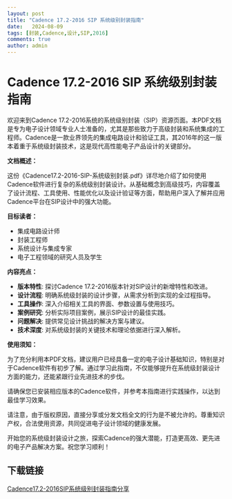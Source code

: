 ```yaml
---
layout: post
title: "Cadence 17.2-2016 SIP 系统级别封装指南"
date:   2024-08-09
tags: [封装,Cadence,设计,SIP,2016]
comments: true
author: admin
---
```

# Cadence 17.2-2016 SIP 系统级别封装指南

欢迎来到Cadence 17.2-2016系统的系统级别封装（SIP）资源页面。本PDF文档是专为电子设计领域专业人士准备的，尤其是那些致力于高级封装和系统集成的工程师。Cadence是一款业界领先的集成电路设计和验证工具，其2016年的这一版本着重于系统级封装技术，这是现代高性能电子产品设计的关键部分。

**文档概述：**

这份《Cadence17.2-2016-SIP-系统级别封装.pdf》详尽地介绍了如何使用Cadence软件进行复杂的系统级别封装设计。从基础概念到高级技巧，内容覆盖了设计流程、工具使用、性能优化以及设计验证等方面，帮助用户深入了解并应用Cadence平台在SIP设计中的强大功能。

**目标读者：**

- 集成电路设计师
- 封装工程师
- 系统设计与集成专家
- 电子工程领域的研究人员及学生

**内容亮点：**

- **版本特性**: 探讨Cadence 17.2-2016版本针对SIP设计的新增特性和改进。
- **设计流程**: 明确系统级封装的设计步骤，从需求分析到实现的全过程指导。
- **工具操作**: 深入介绍相关工具的界面、参数设置与使用技巧。
- **案例研究**: 分析实际项目案例，展示SIP设计的最佳实践。
- **问题解决**: 提供常见设计挑战的解决方案与建议。
- **技术深度**: 对系统级封装的关键技术和理论依据进行深入解析。

**使用须知：**

为了充分利用本PDF文档，建议用户已经具备一定的电子设计基础知识，特别是对于Cadence软件有初步了解。通过学习此指南，不仅能够提升在系统级封装设计方面的能力，还能紧跟行业先进技术的步伐。

请确保您已安装相应版本的Cadence软件，并参考本指南进行实践操作，以达到最佳学习效果。

请注意，由于版权原因，直接分享或分发文档全文的行为是不被允许的。尊重知识产权，合法使用资源，共同促进电子设计领域的健康发展。

开始您的系统级封装设计之旅，探索Cadence的强大潜能，打造更高效、更先进的电子产品解决方案。祝您学习顺利！

## 下载链接

[Cadence17.2-2016SIP系统级别封装指南分享](https://pan.quark.cn/s/26b9712744bd)